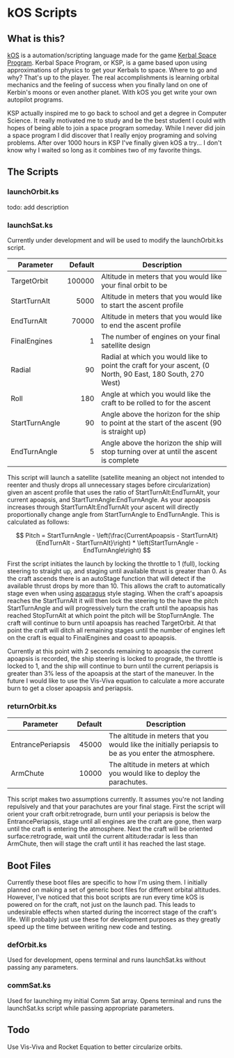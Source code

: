 # kOS Scripts

## What is this?

[kOS](https://ksp-kos.github.io/KOS/) is a automation/scripting language made for the game [Kerbal Space Program](https://www.kerbalspaceprogram.com/). Kerbal Space Program, or KSP, is a game based upon using approximations of physics to get your Kerbals to space. Where to go and why? That's up to the player. The real accomplishments is learning orbital mechanics and the feeling of success when you finally land on one of Kerbin's moons or even another planet. With kOS you get write your own autopilot programs.

KSP actually inspired me to go back to school and get a degree in Computer Science. It really motivated me to study and be the best student I could with hopes of being able to join a space program someday. While I never did join a space program I did discover that I really enjoy programing and solving problems. After over 1000 hours in KSP I've finally given kOS a try... I don't know why I waited so long as it combines two of my favorite things.

## The Scripts

### launchOrbit.ks

todo: add description

### launchSat.ks

Currently under development and will be used to modify the launchOrbit.ks script.

| Parameter      | Default | Description                                                                                                |
| -------------- | -------:| ---------------------------------------------------------------------------------------------------------- |
| TargetOrbit    | 100000  | Altitude in meters that you would like your final orbit to be                                              |
| StartTurnAlt   | 5000    | Altitude in meters that you would like to start the ascent profile                                         |
| EndTurnAlt     | 70000   | Altitude in meters that you would like to end the ascent profile                                           |
| FinalEngines   | 1       | The number of engines on your final satellite design                                                       |
| Radial         | 90      | Radial at which you would like to point the craft for your ascent, (0 North, 90 East, 180 South, 270 West) |
| Roll           | 180     | Angle at which you would like the craft to be rolled to for the ascent                                     |
| StartTurnAngle | 90      | Angle above the horizon for the ship to point at the start of the ascent (90 is straight up)               |
| EndTurnAngle   | 5       | Angle above the horizon the ship will stop turning over at until the ascent is complete                    |

This script will launch a satellite (satellite meaning an object not intended to reenter and thusly drops all unnecessary stages before circularization) given an ascent profile that uses the ratio of StartTurnAlt:EndTurnAlt, your current apoapsis, and StartTurnAngle:EndTurnAngle. As your apoapsis increases through StartTurnAlt:EndTurnAlt your ascent will directly proportionally change angle from StartTurnAngle to EndTurnAngle. This is calculated as follows:

$$
Pitch = StartTurnAngle - \left(\frac{CurrentApoapsis - StartTurnAlt}{EndTurnAlt - StartTurnAlt}\right) * \left(StartTurnAngle - EndTurnAngle\right)
$$

First the script initiates the launch by locking the throttle to 1 (full), locking steering to straight up, and staging until available thrust is greater than 0. As the craft ascends there is an autoStage function that will detect if the available thrust drops by more than 10. This allows the craft to automatically stage even when using [asparagus](https://wiki.kerbalspaceprogram.com/wiki/Asparagus_staging) style staging. When the craft's apoapsis reaches the StartTurnAlt it will then lock the steering to the have the pitch StartTurnAngle and will progressively turn the craft until the apoapsis has reached StopTurnAlt at which point the pitch will be StopTurnAngle. The craft will continue to burn until apoapsis has reached TargetOrbit. At that point the craft will ditch all remaining stages until the number of engines left on the craft is equal to FinalEngines and coast to apoapsis.

Currently at this point with 2 seconds remaining to apoapsis the current apoapsis is recorded, the ship steering is locked to prograde, the throttle is locked to 1, and the ship will continue to burn until the current periapsis is greater than 3% less of the apoapsis at the start of the maneuver. In the future I would like to use the Vis-Viva equation to calculate a more accurate burn to get a closer apoapsis and periapsis.

### returnOrbit.ks

| Parameter         | Default | Description                                                                                           |
| ----------------- | -------:| ----------------------------------------------------------------------------------------------------- |
| EntrancePeriapsis | 45000   | The altitude in meters that you would like the initially periapsis to be as you enter the atmosphere. |
| ArmChute          | 10000   | The altitude in meters at which you would like to deploy the parachutes.                              |

This script makes two assumptions currently. It assumes you're not landing repulsively and that your parachutes are your final stage. First the script will orient your craft orbit:retrograde, burn until your periapsis is below the EntrancePeriapsis, stage until all engines are the craft are gone, then warp until the craft is entering the atmosphere. Next the craft will be oriented surface:retrograde, wait until the current altitude:radar is less than ArmChute, then will stage the craft until it has reached the last stage.

## Boot Files

Currently these boot files are specific to how I'm using them. I initially planned on making a set of generic boot files for different orbital altitudes. However, I've noticed that this boot scripts are run every time kOS is powered on for the craft, not just on the launch pad. This leads to undesirable effects when started during the incorrect stage of the craft's life. Will probably just use these for development purposes as they greatly speed up the time between writing new code and testing.

### defOrbit.ks

Used for development, opens terminal and runs launchSat.ks without passing any parameters.

### commSat.ks

Used for launching my initial Comm Sat array. Opens terminal and runs the launchSat.ks script while passing appropriate parameters.

## Todo

Use Vis-Viva and Rocket Equation to better circularize orbits.
